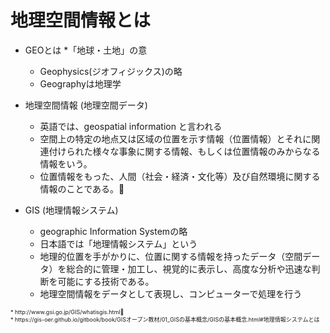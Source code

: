 # 地理空間情報とは

* GEOとは
    *「地球・土地」の意
    * Geophysics(ジオフィジックス)の略
    * Geographyは地理学

* 地理空間情報 (地理空間データ)
    * 英語では、geospatial information と言われる
    * 空間上の特定の地点又は区域の位置を示す情報（位置情報）とそれに関連付けられた様々な事象に関する情報、もしくは位置情報のみからなる情報をいう。
    * 位置情報をもった、人間（社会・経済・文化等）及び自然環境に関する情報のことである。

* GIS (地理情報システム)
    * geographic Information Systemの略
    * 日本語では「地理情報システム」という
    * 地理的位置を手がかりに、位置に関する情報を持ったデータ（空間データ）を総合的に管理・加工し、視覚的に表示し、高度な分析や迅速な判断を可能にする技術である。
    * 地理空間情報をデータとして表現し、コンピューターで処理を行う


<div style="font-size:xx-small">
* http://www.gsi.go.jp/GIS/whatisgis.html <br>
* https://gis-oer.github.io/gitbook/book/GISオープン教材/01_GISの基本概念/GISの基本概念.html#地理情報システムとは
</div>
